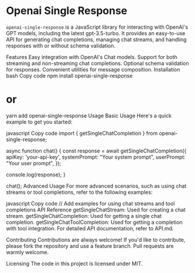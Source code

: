 # Openai Single Response

`openai-single-response` is a JavaScript library for interacting with OpenAI's GPT models, including the latest gpt-3.5-turbo. It provides an easy-to-use API for generating chat completions, managing chat streams, and handling responses with or without schema validation.

Features
Easy integration with OpenAI's Chat models.
Support for both streaming and non-streaming chat completions.
Optional schema validation for responses.
Convenient utilities for message composition.
Installation
bash
Copy code
npm install openai-single-response

# or

yarn add openai-single-response
Usage
Basic Usage
Here's a quick example to get you started:

javascript
Copy code
import { getSingleChatCompletion } from openai-single-response;

async function chat() {
const response = await getSingleChatCompletion({
apiKey: 'your-api-key',
systemPrompt: "Your system prompt",
userPrompt: "Your user prompt",
});

console.log(response);
}

chat();
Advanced Usage
For more advanced scenarios, such as using chat streams or tool completions, refer to the following examples:

javascript
Copy code
// Add examples for using chat streams and tool completions
API Reference
getSingleChatStream: Used for creating a chat stream.
getSingleChatCompletion: Used for getting a single chat completion.
getSingleChatToolCompletion: Used for getting a completion with tool integration.
For detailed API documentation, refer to API.md.

Contributing
Contributions are always welcome! If you'd like to contribute, please fork the repository and use a feature branch. Pull requests are warmly welcome.

Licensing
The code in this project is licensed under MIT.
